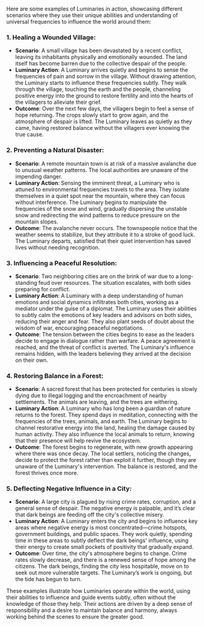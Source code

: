 Here are some examples of Luminaries in action, showcasing different scenarios where they use their unique abilities and understanding of universal frequencies to influence the world around them:

### **1. Healing a Wounded Village:**
   - **Scenario**: A small village has been devastated by a recent conflict, leaving its inhabitants physically and emotionally wounded. The land itself has become barren due to the collective despair of the people.
   - **Luminary Action**: A Luminary arrives quietly and begins to sense the frequencies of pain and sorrow in the village. Without drawing attention, the Luminary starts to influence these frequencies subtly. They walk through the village, touching the earth and the people, channeling positive energy into the ground to restore fertility and into the hearts of the villagers to alleviate their grief.
   - **Outcome**: Over the next few days, the villagers begin to feel a sense of hope returning. The crops slowly start to grow again, and the atmosphere of despair is lifted. The Luminary leaves as quietly as they came, having restored balance without the villagers ever knowing the true cause.

### **2. Preventing a Natural Disaster:**
   - **Scenario**: A remote mountain town is at risk of a massive avalanche due to unusual weather patterns. The local authorities are unaware of the impending danger.
   - **Luminary Action**: Sensing the imminent threat, a Luminary who is attuned to environmental frequencies travels to the area. They isolate themselves in a quiet spot near the mountain, where they can focus without interference. The Luminary begins to manipulate the frequencies of the snow and wind, gradually dispersing the unstable snow and redirecting the wind patterns to reduce pressure on the mountain slopes.
   - **Outcome**: The avalanche never occurs. The townspeople notice that the weather seems to stabilize, but they attribute it to a stroke of good luck. The Luminary departs, satisfied that their quiet intervention has saved lives without needing recognition.

### **3. Influencing a Peaceful Resolution:**
   - **Scenario**: Two neighboring cities are on the brink of war due to a long-standing feud over resources. The situation escalates, with both sides preparing for conflict.
   - **Luminary Action**: A Luminary with a deep understanding of human emotions and social dynamics infiltrates both cities, working as a mediator under the guise of a diplomat. The Luminary uses their abilities to subtly calm the emotions of key leaders and advisors on both sides, reducing their anger and fear. They also plant seeds of doubt about the wisdom of war, encouraging peaceful negotiations.
   - **Outcome**: The tension between the cities begins to ease as the leaders decide to engage in dialogue rather than warfare. A peace agreement is reached, and the threat of conflict is averted. The Luminary's influence remains hidden, with the leaders believing they arrived at the decision on their own.

### **4. Restoring Balance in a Forest:**
   - **Scenario**: A sacred forest that has been protected for centuries is slowly dying due to illegal logging and the encroachment of nearby settlements. The animals are leaving, and the trees are withering.
   - **Luminary Action**: A Luminary who has long been a guardian of nature returns to the forest. They spend days in meditation, connecting with the frequencies of the trees, animals, and earth. The Luminary begins to channel restorative energy into the land, healing the damage caused by human activity. They also influence the local animals to return, knowing that their presence will help revive the ecosystem.
   - **Outcome**: The forest begins to regenerate, with new growth appearing where there was once decay. The local settlers, noticing the changes, decide to protect the forest rather than exploit it further, though they are unaware of the Luminary's intervention. The balance is restored, and the forest thrives once more.

### **5. Deflecting Negative Influence in a City:**
   - **Scenario**: A large city is plagued by rising crime rates, corruption, and a general sense of despair. The negative energy is palpable, and it’s clear that dark beings are feeding off the city's collective misery.
   - **Luminary Action**: A Luminary enters the city and begins to influence key areas where negative energy is most concentrated—crime hotspots, government buildings, and public spaces. They work quietly, spending time in these areas to subtly deflect the dark beings' influence, using their energy to create small pockets of positivity that gradually expand.
   - **Outcome**: Over time, the city's atmosphere begins to change. Crime rates slowly decrease, and there is a renewed sense of hope among the citizens. The dark beings, finding the city less hospitable, move on to seek out more vulnerable targets. The Luminary’s work is ongoing, but the tide has begun to turn.

These examples illustrate how Luminaries operate within the world, using their abilities to influence and guide events subtly, often without the knowledge of those they help. Their actions are driven by a deep sense of responsibility and a desire to maintain balance and harmony, always working behind the scenes to ensure the greater good.
